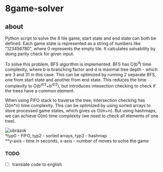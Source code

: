 # 8game-solver

## about

Python script to solve the 8 tile game, start state and end state can both be defined. Each game state is represented as a string of numbers like "123456780", where 0 represents the empty tile. It calculates solvability by doing parity check for given input. 

To solve this problem, BFS algorithm is implemented. BFS has O(b<sup>d</sup>) time complexity, where b is branching factor and d is maximal tree depth - which are 3 and 31 in this case. This can be optimized by running 2 separate BFS, one from start state and another from end state. This reduces the time complexity to O(b<sup>d/2</sup>+b<sup>d/2</sup>), but introduces intesection checking to check if the trees have a common element.

When using FIFO stack to traverse the tree, intersection checking has O(m\*n) time complexity. This can be optimized by using sorted arrays to store processed game states, which gives us O(m+n). But using hashmaps, we can achieve O(m) time complexity (we need to check all elements of one tree).


![obrázok](https://user-images.githubusercontent.com/20504361/154839361-29d5a86f-07bb-4561-8927-a1f66bfe5a14.png) <br>
\*typ0 - FIFO, typ2 - sorted arrays, typ3 - hashmap <br>
\*\*y-axis - time in seconds, x-axis - number of moves to solve the game

### TODO
 - [ ] translate code to english
